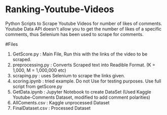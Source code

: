 # Ranking-Youtube-Videos
Python Scripts to Scrape Youtube Videos for number of likes of comments. Youtube Data API doesn't allow you to get the number of likes of a specific comments, thus Selenium has been used to scrape for comments.

#Files
1. GetScore.py : Main File, Run this with the links of the video to be scraped.
2. preprocessing.py : Converts Scraped text into Readible Format. (K = 1,000, M = 1,000,000 etc)
3. scraping.py : uses Selenium to scrape the links given.
4. scoring.ipynb : tried example. Do not Use for testing purposes. Use full script from getScore.py
5. GetData.ipynb : Jupyter Notebook to create DataSet (Used Kaggle Youtube-Comments Dataset, modified to add comment polarities)
6. AllComents.csv : Kaggle unprocessed Dataset
7. FinalDataset.csv : Processed Dataset

